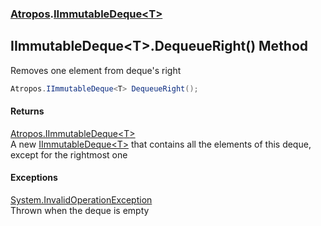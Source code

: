 ### [Atropos](Atropos.md 'Atropos').[IImmutableDeque&lt;T&gt;](IImmutableDeque_T_.md 'Atropos.IImmutableDeque&lt;T&gt;')
## IImmutableDeque&lt;T&gt;.DequeueRight() Method
Removes one element from deque's right  
```csharp
Atropos.IImmutableDeque<T> DequeueRight();
```
#### Returns
[Atropos.IImmutableDeque&lt;](IImmutableDeque_T_.md 'Atropos.IImmutableDeque&lt;T&gt;')[T](IImmutableDeque_T_.md#Atropos_IImmutableDeque_T__T 'Atropos.IImmutableDeque&lt;T&gt;.T')[&gt;](IImmutableDeque_T_.md 'Atropos.IImmutableDeque&lt;T&gt;')  
A new [IImmutableDeque&lt;T&gt;](IImmutableDeque_T_.md 'Atropos.IImmutableDeque&lt;T&gt;') that contains all the elements of this deque, except for the rightmost one
#### Exceptions
[System.InvalidOperationException](https://docs.microsoft.com/en-us/dotnet/api/System.InvalidOperationException 'System.InvalidOperationException')  
Thrown when the deque is empty
